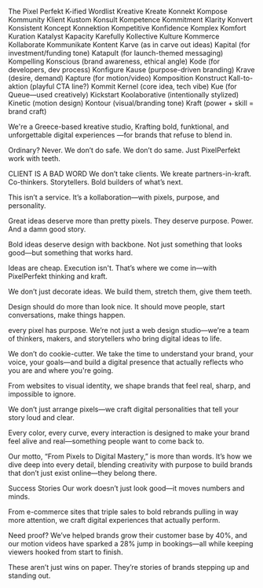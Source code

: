 The Pixel Perfekt K-ified Wordlist
Kreative
Kreate
Konnekt
Kompose
Kommunity
Klient
Kustom
Konsult
Kompetence
Kommitment
Klarity
Konvert
Konsistent
Koncept
Konnektion
Kompetitive
Konfidence
Komplex
Komfort
Kuration
Katalyst
Kapacity
Karefully
Kollective
Kulture
Kommerce
Kollaborate
Kommunikate
Kontent
Karve (as in carve out ideas)
Kapital (for investment/funding tone)
Katapult (for launch-themed messaging)
Kompelling
Konscious (brand awareness, ethical angle)
Kode (for developers, dev process)
Konfigure
Kause (purpose-driven branding)
Krave (desire, demand)
Kapture (for motion/video)
Komposition
Konstruct
Kall-to-aktion (playful CTA line?)
Kommit
Kernel (core idea, tech vibe)
Kue (for Queue—used creatively)
Kickstart
Koolaborative (intentionally stylized)
Kinetic (motion design)
Kontour (visual/branding tone)
Kraft (power + skill = brand craft)


We're a Greece-based kreative studio,
Krafting bold, funktional, and unforgettable digital experiences
—for brands that refuse to blend in.


Ordinary? Never.
We don’t do safe. We don’t do same.
Just PixelPerfekt work with teeth.







CLIENT IS A BAD WORD
We don’t take clients.
We kreate partners-in-kraft.
Co-thinkers. Storytellers. Bold builders of what’s next.

This isn’t a service.
It’s a kollaboration—with pixels, purpose, and personality.






Great ideas deserve more than pretty pixels.
They deserve purpose. Power. And a damn good story.

Bold ideas deserve design with backbone.
Not just something that looks good—but something that works hard.

Ideas are cheap. Execution isn't.
That’s where we come in—with PixelPerfekt thinking and kraft.

We don’t just decorate ideas.
We build them, stretch them, give them teeth.

Design should do more than look nice.
It should move people, start conversations, make things happen.













every pixel has purpose.
We’re not just a web design studio—we’re a team of thinkers, makers, and storytellers who bring digital ideas to life.

We don’t do cookie-cutter.
We take the time to understand your brand, your voice, your goals—and build a digital presence that actually reflects who you are and where you're going.

From websites to visual identity, we shape brands that feel real, sharp, and impossible to ignore.







We don’t just arrange pixels—we craft digital personalities that tell your story loud and clear.

Every color, every curve, every interaction is designed to make your brand feel alive and real—something people want to come back to.

Our motto, “From Pixels to Digital Mastery,” is more than words. It’s how we dive deep into every detail, blending creativity with purpose to build brands that don’t just exist online—they belong there.





Success Stories
Our work doesn’t just look good—it moves numbers and minds.

From e-commerce sites that triple sales to bold rebrands pulling in way more attention, we craft digital experiences that actually perform.

Need proof? We’ve helped brands grow their customer base by 40%, and our motion videos have sparked a 28% jump in bookings—all while keeping viewers hooked from start to finish.

These aren’t just wins on paper. They’re stories of brands stepping up and standing out.








